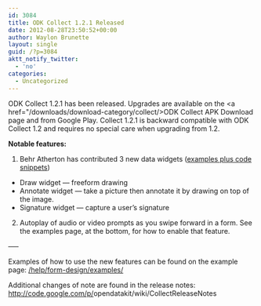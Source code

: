 ```yaml
---
id: 3084
title: ODK Collect 1.2.1 Released
date: 2012-08-28T23:50:52+00:00
author: Waylon Brunette
layout: single
guid: /?p=3084
aktt_notify_twitter:
  - 'no'
categories:
  - Uncategorized
---
```

ODK Collect 1.2.1 has been released. Upgrades are available on the <a href="/downloads/download-category/collect/>ODK Collect APK Download</a> page and from Google Play. Collect 1.2.1 is backward compatible with ODK Collect 1.2 and requires no special care when upgrading from 1.2.

**Notable features:**

1) Behr Atherton has contributed 3 new data widgets ([examples plus code snippets](/help/form-design/examples/ "Examples"))

  * Draw widget &#8212; freeform drawing
  * Annotate widget &#8212; take a picture then annotate it by drawing on top of the image.
  * Signature widget &#8212; capture a user&#8217;s signature

2) Autoplay of audio or video prompts as you swipe forward in a form. See the examples page, at the bottom, for how to enable that feature.

&#8212;&#8211;

Examples of how to use the new features can be found on the example page: <a href="/help/form-design/examples/" target="_blank">/help/<wbr>form-design/examples/</wbr></a>

Additional changes of note are found in the release notes: <a href="http://code.google.com/p/opendatakit/wiki/CollectReleaseNotes" target="_blank">http://code.google.com/p/<wbr>opendatakit/wiki/<wbr>CollectReleaseNotes</wbr></wbr></a>

<div>
  <div id=":18a" data-tooltip="Show trimmed content">
    <img src="https://mail.google.com/mail/u/0/images/cleardot.gif" alt="" />
  </div>
</div>
